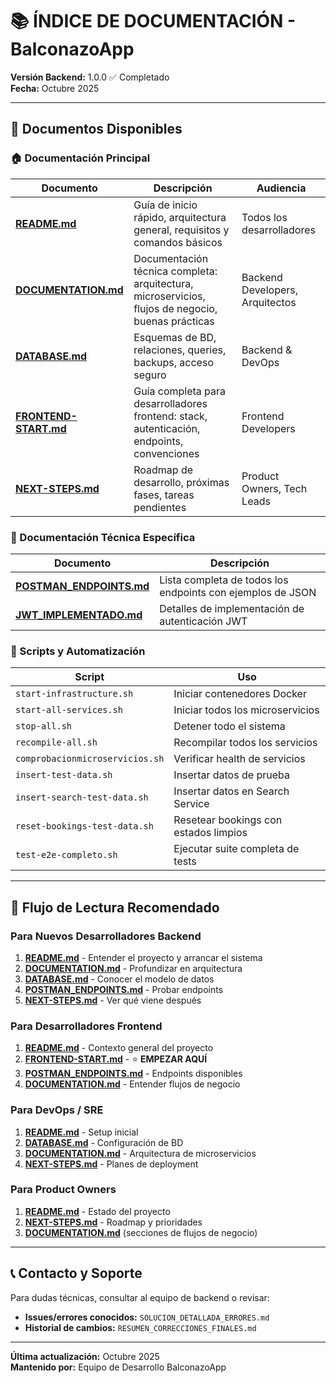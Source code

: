 # 📚 ÍNDICE DE DOCUMENTACIÓN - BalconazoApp

**Versión Backend:** 1.0.0 ✅ Completado  
**Fecha:** Octubre 2025

---

## 📖 Documentos Disponibles

### 🏠 Documentación Principal

| Documento | Descripción | Audiencia |
|-----------|-------------|-----------|
| **[README.md](README.md)** | Guía de inicio rápido, arquitectura general, requisitos y comandos básicos | Todos los desarrolladores |
| **[DOCUMENTATION.md](DOCUMENTATION.md)** | Documentación técnica completa: arquitectura, microservicios, flujos de negocio, buenas prácticas | Backend Developers, Arquitectos |
| **[DATABASE.md](DATABASE.md)** | Esquemas de BD, relaciones, queries, backups, acceso seguro | Backend & DevOps |
| **[FRONTEND-START.md](FRONTEND-START.md)** | Guía completa para desarrolladores frontend: stack, autenticación, endpoints, convenciones | Frontend Developers |
| **[NEXT-STEPS.md](NEXT-STEPS.md)** | Roadmap de desarrollo, próximas fases, tareas pendientes | Product Owners, Tech Leads |

### 🔧 Documentación Técnica Específica

| Documento | Descripción |
|-----------|-------------|
| **[POSTMAN_ENDPOINTS.md](POSTMAN_ENDPOINTS.md)** | Lista completa de todos los endpoints con ejemplos de JSON |
| **[JWT_IMPLEMENTADO.md](JWT_IMPLEMENTADO.md)** | Detalles de implementación de autenticación JWT |

### 📜 Scripts y Automatización

| Script | Uso |
|--------|-----|
| `start-infrastructure.sh` | Iniciar contenedores Docker |
| `start-all-services.sh` | Iniciar todos los microservicios |
| `stop-all.sh` | Detener todo el sistema |
| `recompile-all.sh` | Recompilar todos los servicios |
| `comprobacionmicroservicios.sh` | Verificar health de servicios |
| `insert-test-data.sh` | Insertar datos de prueba |
| `insert-search-test-data.sh` | Insertar datos en Search Service |
| `reset-bookings-test-data.sh` | Resetear bookings con estados limpios |
| `test-e2e-completo.sh` | Ejecutar suite completa de tests |

---

## 🚀 Flujo de Lectura Recomendado

### Para Nuevos Desarrolladores Backend

1. **[README.md](README.md)** - Entender el proyecto y arrancar el sistema
2. **[DOCUMENTATION.md](DOCUMENTATION.md)** - Profundizar en arquitectura
3. **[DATABASE.md](DATABASE.md)** - Conocer el modelo de datos
4. **[POSTMAN_ENDPOINTS.md](POSTMAN_ENDPOINTS.md)** - Probar endpoints
5. **[NEXT-STEPS.md](NEXT-STEPS.md)** - Ver qué viene después

### Para Desarrolladores Frontend

1. **[README.md](README.md)** - Contexto general del proyecto
2. **[FRONTEND-START.md](FRONTEND-START.md)** - ⭐ **EMPEZAR AQUÍ**
3. **[POSTMAN_ENDPOINTS.md](POSTMAN_ENDPOINTS.md)** - Endpoints disponibles
4. **[DOCUMENTATION.md](DOCUMENTATION.md)** - Entender flujos de negocio

### Para DevOps / SRE

1. **[README.md](README.md)** - Setup inicial
2. **[DATABASE.md](DATABASE.md)** - Configuración de BD
3. **[DOCUMENTATION.md](DOCUMENTATION.md)** - Arquitectura de microservicios
4. **[NEXT-STEPS.md](NEXT-STEPS.md)** - Planes de deployment

### Para Product Owners

1. **[README.md](README.md)** - Estado del proyecto
2. **[NEXT-STEPS.md](NEXT-STEPS.md)** - Roadmap y prioridades
3. **[DOCUMENTATION.md](DOCUMENTATION.md)** (secciones de flujos de negocio)

---

## 📞 Contacto y Soporte

Para dudas técnicas, consultar al equipo de backend o revisar:
- **Issues/errores conocidos:** `SOLUCION_DETALLADA_ERRORES.md`
- **Historial de cambios:** `RESUMEN_CORRECCIONES_FINALES.md`

---

**Última actualización:** Octubre 2025  
**Mantenido por:** Equipo de Desarrollo BalconazoApp

